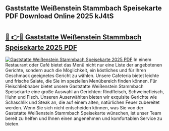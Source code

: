 ## Gaststatte Weißenstein Stammbach Speisekarte PDF Download Online 2025 kJ4tS

# <h2><a href="http://gc6s9eo.nevu.top/?p=Gaststatte+Wei%c3%9fenstein+Stammbach+Speisekarte">🔗 👉🔴 Gaststatte Weißenstein Stammbach Speisekarte 2025 PDF</a></h2>

[![Gaststatte Weißenstein Stammbach Speisekarte 2025 PDF](https://i.imgur.com/dBaPXMq.png)](http://gc6s9eo.nevu.top/?p=Gaststatte+Wei%c3%9fenstein+Stammbach+Speisekarte)
In einem Restaurant oder Café bietet das Menü nicht nur eine Liste der angebotenen Gerichte, sondern auch die Möglichkeit, ein köstliches und für Ihren Geschmack geeignetes Gericht zu wählen. Unsere Cafeteria bietet leichte und frische Salate, die Sie im speziellen Menübereich finden können. Für Fleischliebhaber bietet unsere Gaststatte Weißenstein Stammbach Speisekarte eine große Auswahl an Gerichten: Rindfleisch, Schweinefleisch, Huhn und Fisch. Unseren Auserwählten bieten wir exquisite Gerichte wie Schaschlik und Steak an, die auf einem alten, natürlichen Feuer zubereitet werden. Wenn Sie sich nicht entscheiden können, was Sie von der Gaststatte Weißenstein Stammbach Speisekarte wünschen, ist unser Team bereit zu helfen und Ihnen einen angenehmen und komfortablen Service zu bieten.
